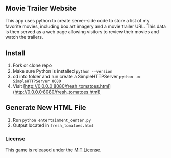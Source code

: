 ## Movie Trailer Website

This app uses python to create server-side code to store a list of my favorite movies, including box art imagery and a movie trailer URL. This data is then served as a web page allowing visitors to review their movies and watch the trailers.

Install
-------
1. Fork or clone repo
2. Make sure Python is installed `python --version`
3. cd into folder and run create a SimpleHTTPServer `python -m SimpleHTTPServer 8080`
4. Visit [http://0.0.0.0:8080/fresh_tomatoes.html](http://0.0.0.0:8080/fresh_tomatoes.html)

Generate New HTML File
----------------------
1. Run `python entertainment_center.py`
2. Output located in `fresh_tomatoes.html`

### License

This game is released under the [MIT License](http://www.opensource.org/licenses/MIT).
